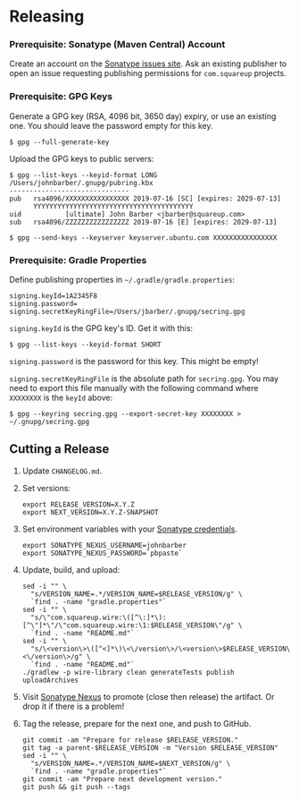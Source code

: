 Releasing
=========

### Prerequisite: Sonatype (Maven Central) Account

Create an account on the [Sonatype issues site][sonatype_issues]. Ask an existing publisher to open
an issue requesting publishing permissions for `com.squareup` projects.

### Prerequisite: GPG Keys

Generate a GPG key (RSA, 4096 bit, 3650 day) expiry, or use an existing one. You should leave the
password empty for this key.

```
$ gpg --full-generate-key
```

Upload the GPG keys to public servers:

```
$ gpg --list-keys --keyid-format LONG
/Users/johnbarber/.gnupg/pubring.kbx
------------------------------
pub   rsa4096/XXXXXXXXXXXXXXXX 2019-07-16 [SC] [expires: 2029-07-13]
      YYYYYYYYYYYYYYYYYYYYYYYYYYYYYYYYYYYYYYYY
uid           [ultimate] John Barber <jbarber@squareup.com>
sub   rsa4096/ZZZZZZZZZZZZZZZZ 2019-07-16 [E] [expires: 2029-07-13]

$ gpg --send-keys --keyserver keyserver.ubuntu.com XXXXXXXXXXXXXXXX
```

### Prerequisite: Gradle Properties

Define publishing properties in `~/.gradle/gradle.properties`:

```
signing.keyId=1A2345F8
signing.password=
signing.secretKeyRingFile=/Users/jbarber/.gnupg/secring.gpg
```

`signing.keyId` is the GPG key's ID. Get it with this:

   ```
   $ gpg --list-keys --keyid-format SHORT
   ```

`signing.password` is the password for this key. This might be empty!

`signing.secretKeyRingFile` is the absolute path for `secring.gpg`. You may need to export this
file manually with the following command where `XXXXXXXX` is the `keyId` above:

   ```
   $ gpg --keyring secring.gpg --export-secret-key XXXXXXXX > ~/.gnupg/secring.gpg
   ```


Cutting a Release
-----------------

1. Update `CHANGELOG.md`.

2. Set versions:

    ```
    export RELEASE_VERSION=X.Y.Z
    export NEXT_VERSION=X.Y.Z-SNAPSHOT
    ```

3. Set environment variables with your [Sonatype credentials][sonatype_issues].

    ```
    export SONATYPE_NEXUS_USERNAME=johnbarber
    export SONATYPE_NEXUS_PASSWORD=`pbpaste`
    ```

4. Update, build, and upload:

    ```
    sed -i "" \
      "s/VERSION_NAME=.*/VERSION_NAME=$RELEASE_VERSION/g" \
      `find . -name "gradle.properties"`
    sed -i "" \
      "s/\"com.squareup.wire:\([^\:]*\):[^\"]*\"/\"com.squareup.wire:\1:$RELEASE_VERSION\"/g" \
      `find . -name "README.md"`
    sed -i "" \
      "s/\<version\>\([^<]*\)\<\/version\>/\<version\>$RELEASE_VERSION\<\/version\>/g" \
      `find . -name "README.md"`
    ./gradlew -p wire-library clean generateTests publish uploadArchives
    ```

5. Visit [Sonatype Nexus][sonatype_nexus] to promote (close then release) the artifact. Or drop it
   if there is a problem!

6. Tag the release, prepare for the next one, and push to GitHub.

    ```
    git commit -am "Prepare for release $RELEASE_VERSION."
    git tag -a parent-$RELEASE_VERSION -m "Version $RELEASE_VERSION"
    sed -i "" \
      "s/VERSION_NAME=.*/VERSION_NAME=$NEXT_VERSION/g" \
      `find . -name "gradle.properties"`
    git commit -am "Prepare next development version."
    git push && git push --tags
    ```

 [sonatype_issues]: https://issues.sonatype.org/
 [sonatype_nexus]: https://oss.sonatype.org/
